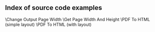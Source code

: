 ## Index of source code examples


\Change Output Page Width
\Get Page Width And Height
\PDF To HTML (simple layout)
\PDF To HTML (with layout)
